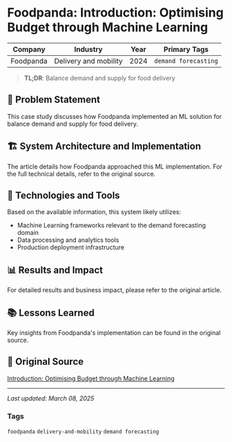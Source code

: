 # Foodpanda: Introduction: Optimising Budget through Machine Learning

| Company | Industry | Year | Primary Tags | 
|---------|----------|------|--------------|
| Foodpanda | Delivery and mobility | 2024 | `demand forecasting` |

> **TL;DR**: Balance demand and supply for food delivery

## 📝 Problem Statement

This case study discusses how Foodpanda implemented an ML solution for balance demand and supply for food delivery.

## 🏗️ System Architecture and Implementation

The article details how Foodpanda approached this ML implementation. For the full technical details, refer to the original source.

## 🔧 Technologies and Tools

Based on the available information, this system likely utilizes:

- Machine Learning frameworks relevant to the demand forecasting domain
- Data processing and analytics tools
- Production deployment infrastructure

## 📊 Results and Impact

For detailed results and business impact, please refer to the original article.

## 📚 Lessons Learned

Key insights from Foodpanda's implementation can be found in the original source.

## 🔗 Original Source

[Introduction: Optimising Budget through Machine Learning](https://medium.com/foodpanda-data/introduction-optimising-budget-through-data-analysis-030b2f39ad0c)

---

*Last updated: March 08, 2025*

### Tags

`foodpanda` `delivery-and-mobility` `demand forecasting`
